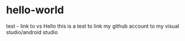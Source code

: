 # hello-world
test - link to vs
Hello this is a test to link my github account to my visual studio/android studio
